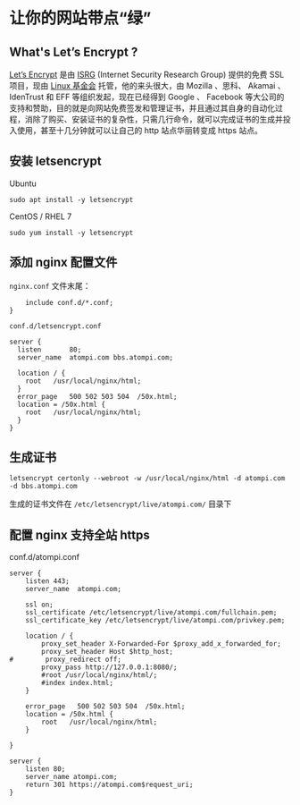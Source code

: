 # 让你的网站带点“绿”

## What's Let’s Encrypt ?

[Let’s Encrypt](https://letsencrypt.org/) 是由 [ISRG](https://letsencrypt.org/isrg/) (Internet Security Research Group) 提供的免费 SSL 项目，现由 [Linux 基金会](https://www.linuxfoundation.org/) 托管，他的来头很大，由 Mozilla 、思科、 Akamai 、 IdenTrust 和 EFF 等组织发起，现在已经得到 Google 、 Facebook 等大公司的支持和赞助，目的就是向网站免费签发和管理证书，并且通过其自身的自动化过程，消除了购买、安装证书的复杂性，只需几行命令，就可以完成证书的生成并投入使用，甚至十几分钟就可以让自己的 http 站点华丽转变成 https 站点。

## 安装 letsencrypt

Ubuntu

```
sudo apt install -y letsencrypt
```

CentOS / RHEL 7

```
sudo yum install -y letsencrypt
```

## 添加 nginx 配置文件

`nginx.conf` 文件末尾：

```
    include conf.d/*.conf;
}
```

`conf.d/letsencrypt.conf`

```
server {
  listen       80;
  server_name  atompi.com bbs.atompi.com;

  location / {
    root   /usr/local/nginx/html;
  }
  error_page   500 502 503 504  /50x.html;
  location = /50x.html {
    root   /usr/local/nginx/html;
  }
}
```

## 生成证书

```
letsencrypt certonly --webroot -w /usr/local/nginx/html -d atompi.com -d bbs.atompi.com
```

生成的证书文件在 `/etc/letsencrypt/live/atompi.com/` 目录下

## 配置 nginx 支持全站 https

conf.d/atompi.conf

```
server {
    listen 443;
    server_name  atompi.com;

    ssl on;
    ssl_certificate /etc/letsencrypt/live/atompi.com/fullchain.pem;
    ssl_certificate_key /etc/letsencrypt/live/atompi.com/privkey.pem;

    location / {
      	proxy_set_header X-Forwarded-For $proxy_add_x_forwarded_for;
        proxy_set_header Host $http_host;
#        proxy_redirect off;
        proxy_pass http://127.0.0.1:8080/;
        #root /usr/local/nginx/html/;
        #index index.html;
    }

    error_page   500 502 503 504  /50x.html;
    location = /50x.html {
        root   /usr/local/nginx/html;
    }

}

server {
    listen 80;
    server_name atompi.com;
    return 301 https://atompi.com$request_uri;
}
```